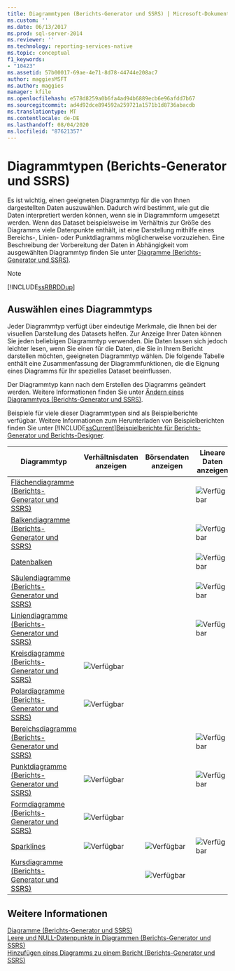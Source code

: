 ```yaml
---
title: Diagrammtypen (Berichts-Generator und SSRS) | Microsoft-Dokumentation
ms.custom: ''
ms.date: 06/13/2017
ms.prod: sql-server-2014
ms.reviewer: ''
ms.technology: reporting-services-native
ms.topic: conceptual
f1_keywords:
- "10423"
ms.assetid: 57b00017-69ae-4e71-8d78-44744e208ac7
author: maggiesMSFT
ms.author: maggies
manager: kfile
ms.openlocfilehash: e578d8259a0b6fa4ad94b6889ecb6e96afdd7b67
ms.sourcegitcommit: ad4d92dce894592a259721a1571b1d8736abacdb
ms.translationtype: MT
ms.contentlocale: de-DE
ms.lasthandoff: 08/04/2020
ms.locfileid: "87621357"
---
```

# <a name="chart-types-report-builder-and-ssrs"></a>Diagrammtypen (Berichts-Generator und SSRS)
  Es ist wichtig, einen geeigneten Diagrammtyp für die von Ihnen dargestellten Daten auszuwählen. Dadurch wird bestimmt, wie gut die Daten interpretiert werden können, wenn sie in Diagrammform umgesetzt werden. Wenn das Dataset beispielsweise im Verhältnis zur Größe des Diagramms viele Datenpunkte enthält, ist eine Darstellung mithilfe eines Bereichs-, Linien- oder Punktdiagramms möglicherweise vorzuziehen. Eine Beschreibung der Vorbereitung der Daten in Abhängigkeit vom ausgewählten Diagrammtyp finden Sie unter [Diagramme &#40;Berichts-Generator und SSRS&#41;](charts-report-builder-and-ssrs.md).  
  
> [!NOTE]  
>  [!INCLUDE[ssRBRDDup](../../includes/ssrbrddup-md.md)]  
  
## <a name="choosing-a-chart-type"></a>Auswählen eines Diagrammtyps  
 Jeder Diagrammtyp verfügt über eindeutige Merkmale, die Ihnen bei der visuellen Darstellung des Datasets helfen. Zur Anzeige Ihrer Daten können Sie jeden beliebigen Diagrammtyp verwenden. Die Daten lassen sich jedoch leichter lesen, wenn Sie einen für die Daten, die Sie in Ihrem Bericht darstellen möchten, geeigneten Diagrammtyp wählen. Die folgende Tabelle enthält eine Zusammenfassung der Diagrammfunktionen, die die Eignung eines Diagramms für Ihr spezielles Dataset beeinflussen.  
  
 Der Diagrammtyp kann nach dem Erstellen des Diagramms geändert werden. Weitere Informationen finden Sie unter [Ändern eines Diagrammtyps (Berichts-Generator und SSRS)](change-a-chart-type-report-builder-and-ssrs.md).  
  
 Beispiele für viele dieser Diagrammtypen sind als Beispielberichte verfügbar. Weitere Informationen zum Herunterladen von Beispielberichten finden Sie unter [!INCLUDE[ssCurrent](../../includes/sscurrent-md.md)][Beispielberichte für Berichts-Generator und Berichts-Designer](https://go.microsoft.com/fwlink/?LinkId=198283).  
  
|Diagrammtyp|Verhältnisdaten anzeigen|Börsendaten anzeigen|Lineare Daten anzeigen|Mehrwertige Daten anzeigen|  
|----------------|------------------------|------------------------|-------------------------|-------------------------------|  
|[Flächendiagramme &#40;Berichts-Generator und SSRS&#41;](area-charts-report-builder-and-ssrs.md)|||![Verfügbar](../media/greencheck.gif "Verfügbar")||  
|[Balkendiagramme &#40;Berichts-Generator und SSRS&#41;](bar-charts-report-builder-and-ssrs.md)|||![Verfügbar](../media/greencheck.gif "Verfügbar")||  
|[Datenbalken](sparklines-and-data-bars-report-builder-and-ssrs.md)|||![Verfügbar](../media/greencheck.gif "Verfügbar")||  
|[Säulendiagramme &#40;Berichts-Generator und SSRS&#41;](column-charts-report-builder-and-ssrs.md)|||![Verfügbar](../media/greencheck.gif "Verfügbar")||  
|[Liniendiagramme &#40;Berichts-Generator und SSRS&#41;](line-charts-report-builder-and-ssrs.md)|||![Verfügbar](../media/greencheck.gif "Verfügbar")||  
|[Kreisdiagramme &#40;Berichts-Generator und SSRS&#41;](pie-charts-report-builder-and-ssrs.md)|![Verfügbar](../media/greencheck.gif "Verfügbar")||||  
|[Polardiagramme &#40;Berichts-Generator und SSRS&#41;](polar-charts-report-builder-and-ssrs.md)|![Verfügbar](../media/greencheck.gif "Verfügbar")||||  
|[Bereichsdiagramme &#40;Berichts-Generator und SSRS&#41;](range-charts-report-builder-and-ssrs.md)|||![Verfügbar](../media/greencheck.gif "Verfügbar")|![Verfügbar](../media/greencheck.gif "Verfügbar")|  
|[Punktdiagramme &#40;Berichts-Generator und SSRS&#41;](scatter-charts-report-builder-and-ssrs.md)|![Verfügbar](../media/greencheck.gif "Verfügbar")||![Verfügbar](../media/greencheck.gif "Verfügbar")||  
|[Formdiagramme &#40;Berichts-Generator und SSRS&#41;](shape-charts-report-builder-and-ssrs.md)|![Verfügbar](../media/greencheck.gif "Verfügbar")||||  
|[Sparklines](sparklines-and-data-bars-report-builder-and-ssrs.md)|![Verfügbar](../media/greencheck.gif "Verfügbar")|![Verfügbar](../media/greencheck.gif "Verfügbar")|![Verfügbar](../media/greencheck.gif "Verfügbar")|![Verfügbar](../media/greencheck.gif "Verfügbar")|  
|[Kursdiagramme &#40;Berichts-Generator und SSRS&#41;](stock-charts-report-builder-and-ssrs.md)||![Verfügbar](../media/greencheck.gif "Verfügbar")||![Verfügbar](../media/greencheck.gif "Verfügbar")|  
  
## <a name="see-also"></a>Weitere Informationen  
 [Diagramme &#40;Berichts-Generator und SSRS&#41;](charts-report-builder-and-ssrs.md)   
 [Leere und NULL-Datenpunkte in Diagrammen &#40;Berichts-Generator und SSRS&#41;](empty-and-null-data-points-in-charts-report-builder-and-ssrs.md)   
 [Hinzufügen eines Diagramms zu einem Bericht &#40;Berichts-Generator und SSRS&#41;](add-a-chart-to-a-report-report-builder-and-ssrs.md)  
  
  
